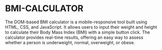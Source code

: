 # BMI-CALCULATOR
The DOM-based BMI calculator is a mobile-responsive tool built using HTML, CSS, and JavaScript. It allows users to input their weight and height to calculate their Body Mass Index (BMI) with a simple button click. The calculator provides real-time results, offering an easy way to assess whether a person is underweight, normal, overweight, or obese.
